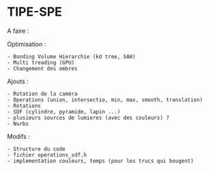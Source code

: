 # TIPE-SPE

A faire : 

  Optimisation : 
  
    - Bonding Volume Hierarchie (kd tree, SAH)
    - Multi treading (GPU)
    - Changement des ombres 
    
  Ajouts :

    - Rotation de la caméra
    - Operations (union, intersectio, min, max, smooth, translation)
    - Rotations
    - SDF (cylindre, pyramide, lapin ...)
    - plusieurs sources de lumieres (avec des couleurs) ?
    - Nurbs
    
  Modifs : 
  
    - Structure du code
    - fichier operations_sdf.h
    - implementation couleurs, temps (pour les trucs qui bougent)
